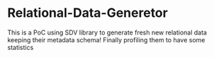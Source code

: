 # Relational-Data-Generetor
This is a PoC using SDV library to generate fresh new relational data keeping their metadata schema! Finally profiling them to have some statistics
